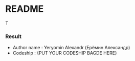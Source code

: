 # README #

T

### Result ###

* Author name : Yeryomin Alexandr (Ерёмин Александр)
* Codeship : {PUT YOUR CODESHIP BAGDE HERE}

